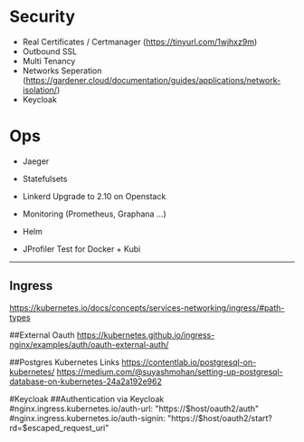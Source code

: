 # Security
- Real Certificates / Certmanager (https://tinyurl.com/1wjhxz9m)
- Outbound SSL
- Multi Tenancy
- Networks Seperation (https://gardener.cloud/documentation/guides/applications/network-isolation/)
- Keycloak

# Ops 
- Jaeger
- Statefulsets
- Linkerd Upgrade to 2.10 on Openstack

- Monitoring (Prometheus, Graphana ...)
- Helm 

- JProfiler Test for Docker + Kubi

---
## Ingress
https://kubernetes.io/docs/concepts/services-networking/ingress/#path-types

##External Oauth
https://kubernetes.github.io/ingress-nginx/examples/auth/oauth-external-auth/

##Postgres Kubernetes Links
https://contentlab.io/postgresql-on-kubernetes/
https://medium.com/@suyashmohan/setting-up-postgresql-database-on-kubernetes-24a2a192e962

#Keycloak
##Authentication via Keycloak
#nginx.ingress.kubernetes.io/auth-url: "https://$host/oauth2/auth"
#nginx.ingress.kubernetes.io/auth-signin: "https://$host/oauth2/start?rd=$escaped_request_uri"


